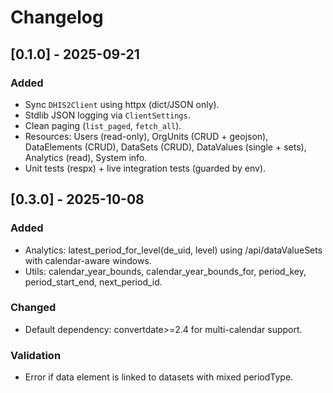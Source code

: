 # Changelog

## [0.1.0] - 2025-09-21
### Added
- Sync `DHIS2Client` using httpx (dict/JSON only).
- Stdlib JSON logging via `ClientSettings`.
- Clean paging (`list_paged`, `fetch_all`).
- Resources: Users (read-only), OrgUnits (CRUD + geojson), DataElements (CRUD),
  DataSets (CRUD), DataValues (single + sets), Analytics (read), System info.
- Unit tests (respx) + live integration tests (guarded by env).

## [0.3.0] - 2025-10-08
### Added
- Analytics: latest_period_for_level(de_uid, level) using /api/dataValueSets with calendar-aware windows.
- Utils: calendar_year_bounds, calendar_year_bounds_for, period_key, period_start_end, next_period_id.
### Changed
- Default dependency: convertdate>=2.4 for multi-calendar support.
### Validation
- Error if data element is linked to datasets with mixed periodType.
